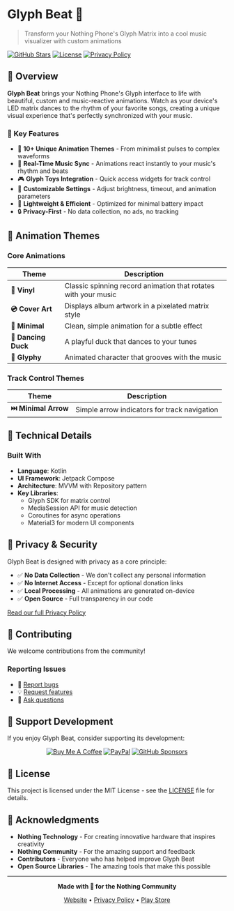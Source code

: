 # Glyph Beat 🎵

> Transform your Nothing Phone's Glyph Matrix into a cool music visualizer with custom animations

[![GitHub Stars](https://img.shields.io/github/stars/pauwma/GlyphBeat?style=for-the-badge)](https://github.com/pauwma/GlyphBeat)
[![License](https://img.shields.io/badge/License-MIT-green?style=for-the-badge)](LICENSE)
[![Privacy Policy](https://img.shields.io/badge/Privacy-Policy-blue?style=for-the-badge)](https://pauwma.github.io/GlyphBeat/privacy.html)

## 🌟 Overview

**Glyph Beat** brings your Nothing Phone's Glyph interface to life with beautiful, custom and music-reactive animations. Watch as your device's LED matrix dances to the rhythm of your favorite songs, creating a unique visual experience that's perfectly synchronized with your music.

### 🎯 Key Features

- 🎨 **10+ Unique Animation Themes** - From minimalist pulses to complex waveforms
- 🎵 **Real-Time Music Sync** - Animations react instantly to your music's rhythm and beats
- 🎮 **Glyph Toys Integration** - Quick access widgets for track control
- 🌈 **Customizable Settings** - Adjust brightness, timeout, and animation parameters
- 🚀 **Lightweight & Efficient** - Optimized for minimal battery impact
- 🔒 **Privacy-First** - No data collection, no ads, no tracking

## 📱 Animation Themes

### Core Animations
| Theme | Description |
|-------|------------|
| **🎵 Vinyl** | Classic spinning record animation that rotates with your music |
| **💿 Cover Art** | Displays album artwork in a pixelated matrix style |
| **🎯 Minimal** | Clean, simple animation for a subtle effect |
| **🦆 Dancing Duck** | A playful duck that dances to your tunes |
| **👾 Glyphy** | Animated character that grooves with the music |

### Track Control Themes
| Theme | Description |
|-------|------------|
| **⏭️ Minimal Arrow** | Simple arrow indicators for track navigation |


## 🔧 Technical Details

### Built With
- **Language**: Kotlin
- **UI Framework**: Jetpack Compose
- **Architecture**: MVVM with Repository pattern
- **Key Libraries**:
    - Glyph SDK for matrix control
    - MediaSession API for music detection
    - Coroutines for async operations
    - Material3 for modern UI components


## 🔐 Privacy & Security

Glyph Beat is designed with privacy as a core principle:

- ✅ **No Data Collection** - We don't collect any personal information
- ✅ **No Internet Access** - Except for optional donation links
- ✅ **Local Processing** - All animations are generated on-device
- ✅ **Open Source** - Full transparency in our code

[Read our full Privacy Policy](https://pauwma.github.io/GlyphBeat/privacy.html)

## 🤝 Contributing

We welcome contributions from the community!

### Reporting Issues
- 🐛 [Report bugs](https://github.com/pauwma/GlyphBeat/issues/new?labels=bug)
- 💡 [Request features](https://github.com/pauwma/GlyphBeat/issues/new?labels=enhancement)
- 💬 [Ask questions](https://privacidad.me/@pauwma)

## 💖 Support Development

If you enjoy Glyph Beat, consider supporting its development:

<div align="center">

[![Buy Me A Coffee](https://img.shields.io/badge/Buy%20Me%20A%20Coffee-FFDD00?style=for-the-badge&logo=buy-me-a-coffee&logoColor=black)](https://buymeacoffee.com/pauwma)
[![PayPal](https://img.shields.io/badge/PayPal-00457C?style=for-the-badge&logo=paypal&logoColor=white)](https://paypal.me/pauwma)
[![GitHub Sponsors](https://img.shields.io/badge/GitHub%20Sponsors-EA4AAA?style=for-the-badge&logo=github-sponsors&logoColor=white)](https://github.com/sponsors/pauwma)

</div>

## 📄 License

This project is licensed under the MIT License - see the [LICENSE](LICENSE) file for details.

## 🙏 Acknowledgments

- **Nothing Technology** - For creating innovative hardware that inspires creativity
- **Nothing Community** - For the amazing support and feedback
- **Contributors** - Everyone who has helped improve Glyph Beat
- **Open Source Libraries** - The amazing tools that make this possible

---

<div align="center">

**Made with 🤍 for the Nothing Community**

[Website](https://pauwma.github.io/GlyphBeat) • [Privacy Policy](https://pauwma.github.io/GlyphBeat/privacy.html) • [Play Store](https://play.google.com/store/apps/details?id=com.pauwma.glyphbeat)

</div>